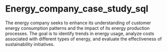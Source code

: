 # Energy_company_case_study_sql
The energy company seeks to enhance its understanding of customer energy consumption patterns and the impact of its energy production processes. The goal is to identify trends in energy usage, analyze costs associated with different types of energy, and evaluate the effectiveness of sustainability initiatives.
